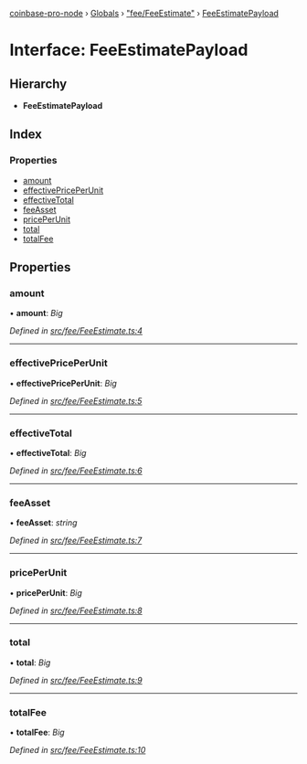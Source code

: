 [coinbase-pro-node](../README.md) › [Globals](../globals.md) › ["fee/FeeEstimate"](../modules/_fee_feeestimate_.md) › [FeeEstimatePayload](_fee_feeestimate_.feeestimatepayload.md)

# Interface: FeeEstimatePayload

## Hierarchy

- **FeeEstimatePayload**

## Index

### Properties

- [amount](_fee_feeestimate_.feeestimatepayload.md#amount)
- [effectivePricePerUnit](_fee_feeestimate_.feeestimatepayload.md#effectivepriceperunit)
- [effectiveTotal](_fee_feeestimate_.feeestimatepayload.md#effectivetotal)
- [feeAsset](_fee_feeestimate_.feeestimatepayload.md#feeasset)
- [pricePerUnit](_fee_feeestimate_.feeestimatepayload.md#priceperunit)
- [total](_fee_feeestimate_.feeestimatepayload.md#total)
- [totalFee](_fee_feeestimate_.feeestimatepayload.md#totalfee)

## Properties

### amount

• **amount**: _Big_

_Defined in [src/fee/FeeEstimate.ts:4](https://github.com/bennyn/coinbase-pro-node/blob/6dc414a/src/fee/FeeEstimate.ts#L4)_

---

### effectivePricePerUnit

• **effectivePricePerUnit**: _Big_

_Defined in [src/fee/FeeEstimate.ts:5](https://github.com/bennyn/coinbase-pro-node/blob/6dc414a/src/fee/FeeEstimate.ts#L5)_

---

### effectiveTotal

• **effectiveTotal**: _Big_

_Defined in [src/fee/FeeEstimate.ts:6](https://github.com/bennyn/coinbase-pro-node/blob/6dc414a/src/fee/FeeEstimate.ts#L6)_

---

### feeAsset

• **feeAsset**: _string_

_Defined in [src/fee/FeeEstimate.ts:7](https://github.com/bennyn/coinbase-pro-node/blob/6dc414a/src/fee/FeeEstimate.ts#L7)_

---

### pricePerUnit

• **pricePerUnit**: _Big_

_Defined in [src/fee/FeeEstimate.ts:8](https://github.com/bennyn/coinbase-pro-node/blob/6dc414a/src/fee/FeeEstimate.ts#L8)_

---

### total

• **total**: _Big_

_Defined in [src/fee/FeeEstimate.ts:9](https://github.com/bennyn/coinbase-pro-node/blob/6dc414a/src/fee/FeeEstimate.ts#L9)_

---

### totalFee

• **totalFee**: _Big_

_Defined in [src/fee/FeeEstimate.ts:10](https://github.com/bennyn/coinbase-pro-node/blob/6dc414a/src/fee/FeeEstimate.ts#L10)_
